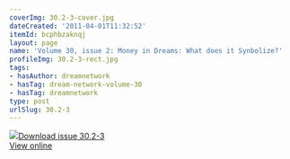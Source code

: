 ```yaml
---
coverImg: 30.2-3-cover.jpg
dateCreated: '2011-04-01T11:32:52'
itemId: bcphbzaknqj
layout: page
name: 'Volume 30, issue 2: Money in Dreams: What does it Synbolize?'
profileImg: 30.2-3-rect.jpg
tags:
- hasAuthor: dreamnetwork
- hasTag: dream-network-volume-30
- hasTag: dreamnetwork
type: post
urlSlug: 30.2-3
---
```

<img class="card-journal-img" src="../images/30.2-3-rect.jpg"/><a href="../files/pdfs/Volume_30/30.2-30.3_money.pdf" download="">Download issue 30.2-3</a><br><a href="../files/pdfs/Volume_30/30.2-30.3_money.pdf">View online</a>